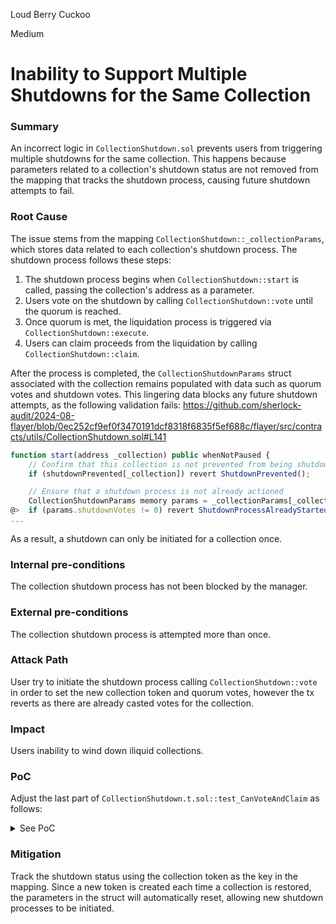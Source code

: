 Loud Berry Cuckoo

Medium

# Inability to Support Multiple Shutdowns for the Same Collection

### Summary

An incorrect logic in `CollectionShutdown.sol` prevents users from triggering multiple shutdowns for the same collection. This happens because parameters related to a collection's shutdown status are not removed from the mapping that tracks the shutdown process, causing future shutdown attempts to fail.

### Root Cause

The issue stems from the mapping `CollectionShutdown::_collectionParams`, which stores data related to each collection's shutdown process. The shutdown process follows these steps:

1. The shutdown process begins when `CollectionShutdown::start` is called, passing the collection's address as a parameter.
2. Users vote on the shutdown by calling `CollectionShutdown::vote` until the quorum is reached.
3. Once quorum is met, the liquidation process is triggered via `CollectionShutdown::execute`.
4. Users can claim proceeds from the liquidation by calling `CollectionShutdown::claim`.

After the process is completed, the `CollectionShutdownParams` struct associated with the collection remains populated with data such as quorum votes and shutdown votes. This lingering data blocks any future shutdown attempts, as the following validation fails:
https://github.com/sherlock-audit/2024-08-flayer/blob/0ec252cf9ef0f3470191dcf8318f6835f5ef688c/flayer/src/contracts/utils/CollectionShutdown.sol#L141
```javascript
function start(address _collection) public whenNotPaused {
    // Confirm that this collection is not prevented from being shutdown
    if (shutdownPrevented[_collection]) revert ShutdownPrevented();

    // Ensure that a shutdown process is not already actioned
    CollectionShutdownParams memory params = _collectionParams[_collection];
@>  if (params.shutdownVotes != 0) revert ShutdownProcessAlreadyStarted();
...
```
As a result, a shutdown can only be initiated for a collection once.

### Internal pre-conditions

The collection shutdown process has not been blocked by the manager.

### External pre-conditions

The collection shutdown process is attempted more than once.

### Attack Path

User try to initiate the shutdown process calling `CollectionShutdown::vote` in order to set the new collection token and quorum votes, however the tx reverts as there are already casted votes for the collection.

### Impact

Users inability to wind down iliquid collections.

### PoC
Adjust the last part of `CollectionShutdown.t.sol::test_CanVoteAndClaim` as follows:

<details>

<summary> See PoC </summary>

```diff
    function test_CanVoteAndClaim() public withDistributedCollection {
        // Make a vote with our test user that holds `1 ether`, which will pass quorum
        collectionShutdown.vote(address(erc721b));

        // Mint NFTs into our collection {Locker} and process the execution
        uint[] memory tokenIds = _mintTokensIntoCollection(erc721b, 3);
        collectionShutdown.execute(address(erc721b), tokenIds);

        // Mock the process of the Sudoswap pool liquidating the NFTs for ETH. This will
        // provide 0.5 ETH <-> 1 {CollectionToken}.
        _mockSudoswapLiquidation(SUDOSWAP_POOL, tokenIds, 2 ether);

        // Check the number of shutdown votes and avaialble funds to claim
        ICollectionShutdown.CollectionShutdownParams
            memory shutdownParams = collectionShutdown.collectionParams(
                address(erc721b)
            );
        assertEq(shutdownParams.shutdownVotes, 2 ether);
        assertEq(shutdownParams.availableClaim, 2 ether);

        // Get our start balances so that we can compare to closing balances from claim
        uint startBalance = payable(address(2)).balance;

        // As the claiming user has not voted, we need to call `voteAndClaim` to combine
        // the two calls. This call can only be made when the collection has already been
        // liquidated fully and is designed for users that hold tokens but did not vote.
        vm.startPrank(address(2));
        collectionToken.approve(address(collectionShutdown), type(uint).max);
        collectionShutdown.voteAndClaim(address(erc721b));
        vm.stopPrank();

        // Check that `address(2)` holds the increased ETH amount
        assertEq(payable(address(2)).balance - startBalance, 0.5 ether);

        // Test the output to show that the vote element of our call has worked. We take
        // the user's tokens but to save gas we don't make updates to the voting levels
        // as the quorum has already been reached.
        assertEq(collectionToken.balanceOf(address(2)), 0);
        assertEq(
            collectionShutdown.shutdownVoters(address(erc721b), address(2)),
            0
        );
        assertCanExecute(address(erc721b), false);

        // Our values should not have updated
        shutdownParams = collectionShutdown.collectionParams(address(erc721b));
        assertEq(shutdownParams.shutdownVotes, 2 ether);
        assertEq(shutdownParams.availableClaim, 2 ether);

+        // 2nd shutdown
+        // collection token is restored
+        locker.createCollection(
+            address(erc721b),
+            "Test Collection2",
+            "TEST2",
+            0
+        );
+        ICollectionToken collectionToken2 = locker.collectionToken(
+           address(erc721b)
+        );
+        // mint 1 token for us
+        vm.prank(address(locker));
+        collectionToken2.mint(address(this), 1 ether);
+        vm.prank(address(locker));
+        assertEq(collectionToken2.totalSupply(), 1 ether); // 1 ether < MAX_SHUTDOWN_TOKENS
+        // we should be able to trigger start, however we can't as the previous values are still stored in the collection params
+        vm.expectRevert(
+            ICollectionShutdown.ShutdownProcessAlreadyStarted.selector
+        );
+        collectionShutdown.start(address(erc721b));
    }
```

</details>

### Mitigation

Track the shutdown status using the collection token as the key in the mapping. Since a new token is created each time a collection is restored, the parameters in the struct will automatically reset, allowing new shutdown processes to be initiated.